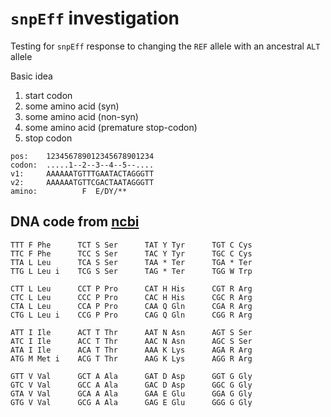 # `snpEff` investigation

Testing for `snpEff` response to changing the `REF` allele with an ancestral `ALT` allele

Basic idea

1. start codon
2. some amino acid (syn)
3. some amino acid (non-syn)
4. some amino acid (premature stop-codon)
5. stop codon

```
pos:    123456789012345678901234
codon:  .....1--2--3--4--5--....
v1:     AAAAAATGTTTGAATACTAGGGTT
v2:     AAAAAATGTTCGACTAATAGGGTT
amino:          F  E/DY/**
```

## DNA code from [ncbi](https://www.ncbi.nlm.nih.gov/Taxonomy/Utils/wprintgc.cgi?chapter=tgencodes#SG1)

```
TTT F Phe      TCT S Ser      TAT Y Tyr      TGT C Cys  
TTC F Phe      TCC S Ser      TAC Y Tyr      TGC C Cys  
TTA L Leu      TCA S Ser      TAA * Ter      TGA * Ter  
TTG L Leu i    TCG S Ser      TAG * Ter      TGG W Trp  

CTT L Leu      CCT P Pro      CAT H His      CGT R Arg  
CTC L Leu      CCC P Pro      CAC H His      CGC R Arg  
CTA L Leu      CCA P Pro      CAA Q Gln      CGA R Arg  
CTG L Leu i    CCG P Pro      CAG Q Gln      CGG R Arg  

ATT I Ile      ACT T Thr      AAT N Asn      AGT S Ser  
ATC I Ile      ACC T Thr      AAC N Asn      AGC S Ser  
ATA I Ile      ACA T Thr      AAA K Lys      AGA R Arg  
ATG M Met i    ACG T Thr      AAG K Lys      AGG R Arg  

GTT V Val      GCT A Ala      GAT D Asp      GGT G Gly  
GTC V Val      GCC A Ala      GAC D Asp      GGC G Gly  
GTA V Val      GCA A Ala      GAA E Glu      GGA G Gly  
GTG V Val      GCG A Ala      GAG E Glu      GGG G Gly  
```